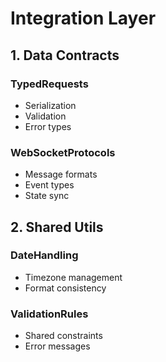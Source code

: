 # Integration Layer

## 1. Data Contracts

### TypedRequests

- Serialization
- Validation
- Error types

### WebSocketProtocols

- Message formats
- Event types
- State sync

## 2. Shared Utils

### DateHandling

- Timezone management
- Format consistency

### ValidationRules

- Shared constraints
- Error messages
